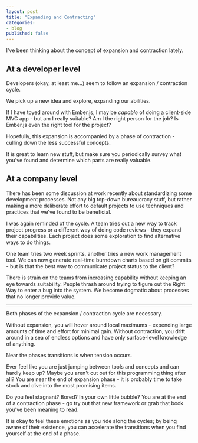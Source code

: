 ```yaml
---
layout: post
title: "Expanding and Contracting"
categories:
- blog
published: false
---
```


I've been thinking about the concept of expansion and contraction lately.

## At a developer level
Developers (okay, at least me...) seem to follow an expansion / contraction cycle.

We pick up a new idea and explore, expanding our abilities. 

If I have toyed around with Ember.js, I may be *capable* of doing a client-side MVC app - but am I really 
suitable? Am I the right person for the job? Is Ember.js even the right tool for the project?

Hopefully, this expansion is accompanied by a phase of contraction - culling down the less successful concepts.

It is great to learn new stuff, but make sure you periodically survey what you've found and determine which
parts are really valuable.

## At a company level
There has been some discussion at work recently about standardizing some development processes. Not
any big top-down bureaucracy stuff, but rather making a more deliberate effort to default projects to
use techniques and practices that we've found to be beneficial.

I was again reminded of the cycle. A team tries out a new way to track project progress or a different way
of doing code reviews - they expand their capabilities. Each project does some exploration to find alternative
ways to do things.

One team tries two week sprints, another tries a new work management tool. We can now generate real-time
burndown charts based on git commits - but is that the best way to communicate project status to the client?

There is strain on the teams from increasing capability without keeping an eye towards suitability. People
thrash around trying to figure out the Right Way to enter a bug into the system. We become dogmatic about
processes that no longer provide value.

---

Both phases of the expansion / contraction cycle are necessary. 

Without expansion, you will hover around local maximums - expending large amounts of time and effort 
for minimal gain. Without contraction, you drift around in a sea of endless options and have only surface-level
knowledge of anything.

Near the phases transitions is when tension occurs.

Ever feel like you are just jumping between tools and concepts and can hardly keep up? Maybe you aren't
cut out for this programming thing after all? You are near the end of expansion phase - it is probably time to 
take stock and dive into the most promising items.

Do you feel stagnant? Bored? In your own little bubble? You are at the end of a contraction phase - go try out
that new framework or grab that book you've been meaning to read.

It is okay to feel these emotions as you ride along the cycles; by being aware of their existence, you can 
accelerate the transitions when you find yourself at the end of a phase.